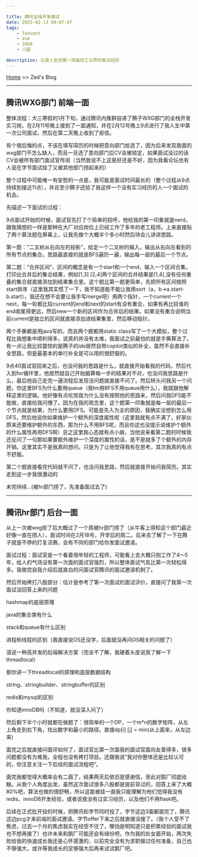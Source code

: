 ```yaml
---

title: 腾讯全栈开发面试
date: 2025-02-13 09:07:47
tags:
    - Tencent
    - Vue
    - JAVA
    - 八股

description: 记录人生的第一场面向工业界的面试经历
---
```


[Home](https://we-are-zed.github.io) >> Zed's Blog

------

## 腾讯WXG部门 前端一面

整体流程：大三寒假的1月下旬，通过腾讯内推群投递了腾子WXG部门的全栈开发实习岗，在2月11号晚上接到了一面通知，并在2月12号晚上9点进行了我人生中第一次公司面试，然后在第二天晚上收到了拒信。

有个很后悔的点，不该在填写简历的时候把意向部门给选了，因为后来发现我面的wxg部门不怎么缺人，而且一旦选了意向部门后CV会被锁定，如果面试没过的话CV会被所有部门面试官传阅（当然我说不上这是好还是不好，因为我看论坛也有人说在字节面试挂了又被其他部门捞起来的）

整个过程中可能唯一有安慰的一点是，我可能是面试时间最长的（整个过程从9点持续到接近11点），并且至少腾子还给了我这样一个没有实习经历的人一个面试的机会。

先描述一下面试的过程：

9点面试开始的时候，面试官先打了个简单的招呼，他给我的第一印象就是nerd，跟我猜想的一样是那种在大厂对应岗位上已经工作了多年的老工程师。上来直接贴了两个算法题在屏幕上，让我先做个大概半个多小时然后待会儿讲讲思路。

第一题：“二叉树从右向左的投影”，给定一个二叉树的输入，输出从右向左看到的所有节点的集合。思路最直接的就是BFS遍历一遍，输出每一层的最后一个节点。

第二题：“合并区间”，区间的概念是有一个start和一个end，输入一个区间合集，打印出合并后的集合结果，例如[1,3] [2,4]两个区间的合并结果是[1,4],没有任何重叠的集合就直接添加到结果集合里。这个题比第一题更简单，先把所有区间按照start排序（这里我其实慌了一下，我不知道能不能让我用sort（a，b->a.start-b.start），我还在想不会要让我手写merge吧）用两个指针，一个current一个next，每一轮都比较current的end和next的start有没有重合，如果有再比较谁的end收尾得更远，然后new一个新的区间作为合并后的结果。如果没有重合说明当前current是独立的区间就直接添加进结果集里，然后移动指针。

两个手撕都是用java写的，而且两个题都用static class写了一个大模拟，整个过程比我想象中顺利得多，说真的并没有太难，我面试之前最怕的就是手撕算法了。有一点让我比较震惊的是腾子的ide居然自带copilot类似的补全，虽然不会直接补全思路，但是最基本的单行补全是可以用的很舒服的。

9点40面试官回来之后，也没问我的思路是什么，就直接开始看我的代码，然后代入到for循环里，他居然就自己开始脑算每一步的结果对不对，也没问我思路是什么，最后他自己走完一遍流程后发现没问题就直接不问了。然后转头问我另一个问题，你这里BFS为什么要用queue（我tm用BFS不用queue用什么），我就跟他解释这里的逻辑。他好像有点吃惊我为什么没有按照他的思路来，然后问我DFS能不能做，直接给我问懵了。因为在我的观念里，这个题第一印象就是每一层的最后一个节点就是结果，为什么要用DFS。可能是先入为主的原因，我确实没想到怎么用DFS，然后他说你如果维护一个额外的深度属性呢（这里我就有点不满了，好家伙原来还要维护额外的东西，那为什么不用BFS呢，而且你这也没提示说维护个额外的什么属性再用DFS啊）总之这里我心态就有点小崩，当他说来看第二题的时候我还反问了一句那如果要额外维护一个深度的属性的话，是不是就多了个额外的内存开销。这里其实不是我真的想问，只是为了让他觉得我有在思考，其次我真的有点不舒服。

第二个题直接看完代码就不问了，也没问我思路，然后就直接开始问我简历。其实走到这一步我很激动的

未完待续...(被hr部门捞了，先准备面试去了)

------

## 腾讯hr部门 后台一面

从上一次被wxg拒了后大概过了一个周被hr部门捞了（从牛客上得知这个部门最近好像一直在捞人），面试时间在2月18号，开学后的周二。后来去了解了一下在腾子就是不停的打复活赛，会有不同的部门给你发面试邀请。

面试过程：面试官是一个看着很年轻的工程师，可能看上去大概只刚工作了4～5年，给人的气场没有第一次面的面试官强烈，所以整体面试气氛比第一次轻松得多。我做完自我介绍后就直白的问面试官腾讯的面试邀请机制了。

然后开始拷打八股部分：估计是参考了第一次面试的面试评价，直接问了我第一次面试没回答上来的问题

hashmap的底层原理

java的集合类有什么

stack和queue有什么区别

进程和线程的区别（我直接说OS还没学，后面就没再问OS相关的问题了）

请说一种高并发的后端解决方案（完全不了解，我硬着头皮说我了解一下threadlocal）

那你讲一下threadlocal的原理和底层数据结构

string、stringbuilder、stringbuffer的区别

redis和mysql的区别

你知道innoDB吗（不知道，就没深入问了）

然后剩下半个小时就都在做题了：很简单的一个DP，一个m*n的数字矩阵，从左上角走到右下角，找出数字和最小的路径。直接dp[i] [j] = min(从上面来，从左边来)

面完之后就直接问面评如何了，面试官比第一次面我的面试官面向友善得多，很多问题都没有为难我，全程也没有拷打项目。还跟我说“我对你整体还是比较认可的，你注意关注一下后续的面试流程吧”。

面完我都觉得大概率会有二面了，结果两天后依旧是感谢信，至此对鹅厂彻底祛魅。从我个人角度出发，虽然这次面试很多八股都是提前背过的，回答上来了大概80%吧，算法也做的很舒畅，所以这能被挂一面我只能理解为他们觉得我没有redis、innoDB开发经验，或者说我没有过实习经历，以及他们不用flask吧。

后续在正式批开投的时候，把腾讯和字节同时投了，字节这边3面都面完了，腾讯这边pcg才来前端的面试邀请。字节offer下来之后就直接没接了。（我个人受不了焦虑，过去一个月的焦虑我实在经受不住了，哪怕是明知道只是积累经验的面试我也不想再接了）也许未来和鹅厂可能还会有缘份吧，作为我的处女面开始，两次失败给我的快速成长我还是心怀感激的，以前完全没有为求职做过任何准备，自己也不够强大，或许等我成长的足够强大后再来试试鹅厂吧。
